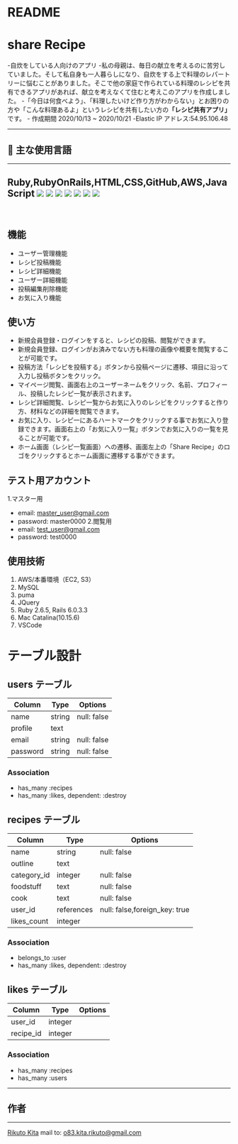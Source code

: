 # README
<h1 align=“center”>share Recipe</h1>
-自炊をしている人向けのアプリ
-私の母親は、毎日の献立を考えるのに苦労していました。そして私自身も一人暮らしになり、自炊をする上で料理のレパートリーに悩むことがありました。そこで他の家庭で作られている料理のレシピを共有できるアプリがあれば、献立を考えなくて住むと考えこのアプリを作成しました。
-「今日は何食べよう」、「料理したいけど作り方がわからない」とお困りの方や「こんな料理あるよ」というレシピを共有したい方の<b>「レシピ共有アプリ」</b>です。
- 作成期間 2020/10/13 ~ 2020/10/21
-Elastic IP アドレス:54.95.106.48
<br>

---
## :paperclip: 主な使用言語
---
Ruby,RubyOnRails,HTML,CSS,GitHub,AWS,JavaScript
<a><img src=“https://user-images.githubusercontent.com/39142850/71774533-1ddf1780-2fb4-11ea-8560-753bed352838.png” width=“70px;” /></a> <!-- rubyのロゴ -->
<a><img src=“https://user-images.githubusercontent.com/39142850/71774548-731b2900-2fb4-11ea-99ba-565546c5acb4.png” height=“60px;” /></a> <!-- RubyOnRailsのロゴ -->
<a><img src=“https://cdn.svgporn.com/logos/html-5.svg” height=“60px;” /></a> <!-- htmlのロゴ -->
<a><img src=“https://cdn.svgporn.com/logos/css-3.svg” height=“60px;” /></a> <!-- cssのロゴ -->
<a><img src=“https://syncer.jp/storage/web/brand-logos/static/dst/github-logo-001.png” height=“60px;” /></a> <!-- GitHubのロゴ -->
<a><img src=“https://user-images.githubusercontent.com/39142850/71774786-37825e00-2fb8-11ea-8b90-bd652a58f1ad.png” height=“60px;” /></a> <!-- AWSのロゴ -->
<a><img src=“https://syncer.jp/storage/web/brand-logos/static/dst/jquery-logo-001.png” height=“60px;” /></a><!--JavaScriptのロゴ-->
---

<br>

## 機能
- ユーザー管理機能
- レシピ投稿機能
- レシピ詳細機能
- ユーザー詳細機能
- 投稿編集削除機能
- お気に入り機能

## 使い方
- 新規会員登録・ログインをすると、レシピの投稿、閲覧ができます。
- 新規会員登録、ログインがお済みでない方も料理の画像や概要を閲覧することが可能です。
- 投稿方法「レシピを投稿する」ボタンから投稿ページに遷移、項目に沿って入力し投稿ボタンをクリック。
- マイページ閲覧、画面右上のユーザーネームをクリック、名前、プロフィール、投稿したレシピ一覧が表示されます。
- レシピ詳細閲覧、レシピ一覧からお気に入りのレシピをクリックすると作り方、材料などの詳細を閲覧できます。
- お気に入り、レシピ一にあるハートマークをクリックする事でお気に入り登録できます。画面右上の「お気に入り一覧」ボタンでお気に入りの一覧を見ることが可能です。
- ホーム画面（レシピ一覧画面）への遷移、画面左上の「Share Recipe」のロゴをクリックするとホーム画面に遷移する事ができます。

## テスト用アカウント
1.マスター用
- email: master_user@gmail.com
- password: master0000
2.閲覧用
- email: test_user@gmail.com
- password: test0000


## 使用技術
1. AWS/本番環境（EC2, S3）
2. MySQL
3. puma
4. JQuery
5. Ruby 2.6.5, Rails 6.0.3.3
6. Mac Catalina(10.15.6)
7. VSCode

# テーブル設計

## users テーブル

| Column           | Type   | Options     |
| -----------------| ------ | ----------- |
| name             | string | null: false |
| profile          | text   | 
| email            | string | null: false |
| password         | string | null: false |

### Association

- has_many :recipes
- has_many :likes, dependent: :destroy


## recipes テーブル

| Column              | Type      | Options     |
|  -----------------  | --------- | ----------- |
| name                | string    | null: false |
| outline             | text      |  
| category_id         | integer   | null: false |
| foodstuff           | text      | null: false |
| cook                | text      | null: false |
| user_id             | references| null: false,foreign_key: true |
| likes_count         | integer   | 


### Association
- belongs_to :user
- has_many :likes, dependent: :destroy


## likes テーブル

| Column      | Type   | Options     |
| ------------| ------ | ----------- |
| user_id     | integer   | 
| recipe_id   | integer   | 


### Association

- has_many :recipes
- has_many :users

---
## 作者
---
[Rikuto Kita]()
mail to: o83.kita.rikuto@gmail.com

